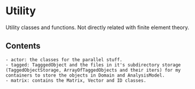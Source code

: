 # Utility
Utility classes and functions. Not directly related with finite element theory.

## Contents

    - actor: the classes for the parallel stuff.
    - tagged: TagggedObject and the files in it's subdirectory storage (TaggedObjectStorage, ArrayOfTaggedObjects and their iters) for my containers to store the objects in Domain and AnalysisModel.
	- matrix: contains the Matrix, Vector and ID classes.
